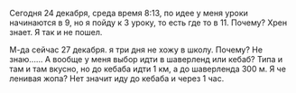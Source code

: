 Сегодня 24 декабря, среда время 8:13, по идее у меня уроки начинаются в 9, но я пойду к 3 уроку, то есть где то в 11. Почему? Хрен знает. Я так и не пошел.

М-да сейчас 27 декабря. я три дня не хожу в школу. Почему? Не знаю...… А вообще у меня выбор идти в шаверленд или кебаб? Типа и там и там вкусно, но до кебаба идти 1 км, а до шаверленда 300 м. Я че ленивая жопа? Нет значит иду до кебаба и через 1 час.

